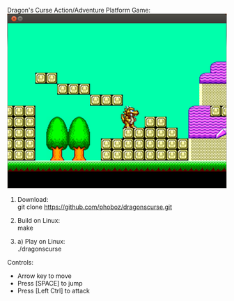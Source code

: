 Dragon's Curse Action/Adventure Platform Game:
![Screenshot01](screenshot01.png)

1. Download:  
git clone https://github.com/phoboz/dragonscurse.git  
  
2. Build on Linux:  
make  
  
3. a) Play on Linux:  
./dragonscurse
  
Controls:  
- Arrow key to move  
- Press [SPACE] to jump  
- Press [Left Ctrl] to attack
  
